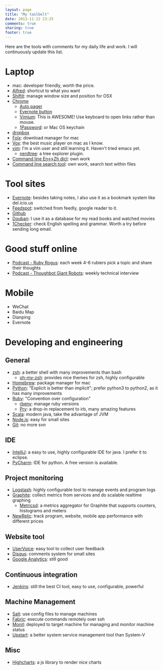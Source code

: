 ```yaml
---
layout: page
title: "My toolbelt"
date: 2013-11-22 23:25
comments: true
sharing: true
footer: true
---
```


Here are the tools with comments for my daily life and work. I will continuously update this list.

# Laptop
- mac: developer friendly, worth the price.
- [Alfred](http://www.alfredapp.com/): shortcut to what you want
- [Shiftit](https://github.com/fikovnik/ShiftIt): manage window size and position for OSX
- [Chrome](https://www.google.com/intl/en/chrome/browser/)
  - [Auto pager](https://chrome.google.com/webstore/detail/autopager-chrome/mmgagnmbebdebebbcleklifnobamjonh?hl=zh-CN)
  - [Evernote button](https://chrome.google.com/webstore/detail/evernote-web-clipper/pioclpoplcdbaefihamjohnefbikjilc?hl=zh-CN)
  - [Vimium](https://chrome.google.com/webstore/detail/vimium/dbepggeogbaibhgnhhndojpepiihcmeb): This is AWESOME! Use keyboard to open links rather than mouse.
  - [1Password](https://agilebits.com/onepassword): or Mac OS keychain
- [dropbox](http://dropbox.com)
- [Folx](http://www.mac-downloader.com/): download manager for mac
- [Vox](http://coppertino.com/vox/): the best music player on mac as I know.
- [vim](http://www.vim.org/): I'm a vim user and still learning it. Haven't tried emacs yet.
  - [nerdtree](https://github.com/scrooloose/nerdtree): a tree explorer plugin.
- [Command line En<->Zh dict](https://github.com/typd/cmd-dict): own work
- [Command line search tool](https://github.com/typd/cmd-search): own work, search text within files

# Tool sites
- [Evernote](http://www.evernote.com): besides taking notes, I also use it as a bookmark system like del.icio.us
- [Feedspot](http://www.feedspot.com): switched from feedly, google reader to it.
- [Github](http://www.github.com)
- [Douban](http://www.douban.com): I use it as a database for my read books and watched movies
- [1Checker](http://www.1checker.com/): check English spelling and grammar. Worth a try before sending long email.

# Good stuff online
- [Podcast - Ruby Rogus](http://rubyrogues.com/): each week 4-6 rubiers pick a topic and share their thoughts
- [Podcast - Thoughbot Giant Robots](https://learn.thoughtbot.com/giantrobots): weekly technical interview

# Mobile
- WeChat
- Baidu Map
- Dianping
- Evernote

# Developing and engineering
## General
- [zsh](http://www.zsh.org/): a better shell with many improvements than bash
  - [oh-my-zsh](https://github.com/robbyrussell/oh-my-zsh): provides nice themes for zsh, highly configurable
- [Homebrew](http://brew.sh/): package manager for mac
- [Python](http://python.org/): "Explicit is better than implicit"; prefer python3 to python2, as it has many improvements
- [Ruby](https://www.ruby-lang.org/en/): "Convention over configuration"
  - [rbenv](https://github.com/sstephenson/rbenv): manage ruby versions
  - [Pry](http://pryrepl.org/): a drop-in replacement to irb, many amazing features
- [Scala](http://www.scala-lang.org/): modern java, take the advantage of JVM
- [Node.js](http://nodejs.org/): easy for small sites
- [Git](http://git-scm.com): no more svn

## IDE
- [IntelliJ](http://www.jetbrains.com/idea/): a easy to use, highly configurable IDE for java. I prefer it to eclipse.
- [PyCharm](http://www.jetbrains.com/pycharm/): IDE for python. A free version is available.

## Project monitoring
- [Logstash](http://logstash.net/): highly configurable tool to manage events and program logs
- [Graphite](http://graphite.wikidot.com/): collect metrics from services and do scalable realtime graphing
  - [Metricsd](https://github.com/mojodna/metricsd): a metrics aggregator for Graphite that supports counters, histograms and meters
- [NewRelic](http://www.newrelic.com): track program, website, mobile app performance with different prices

## Website tool
- [UserVoice](https://www.uservoice.com/): easy tool to collect user feedback
- [Disqus](http://disqus.com/): comments system for small sites
- [Google Analytics](http://www.google.com/analytics/): still good

## Continuous integration
- [Jenkins](http://jenkins-ci.org/): still the best CI tool, easy to use, configurable, powerful

## Machine Management
- [Salt](https://github.com/saltstack/salt): use config files to manage machines
- [Fabric](http://docs.fabfile.org/en/1.8/): execute commands remotely over ssh
- [Monit](http://mmonit.com/monit/): deployed to target machine for managing and monitor machine status
- [Upstart](http://upstart.ubuntu.com/): a better system service management tool than System-V

## Misc
- [Highcharts](http://www.highcharts.com/): a js library to render nice charts

